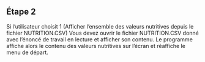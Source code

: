 Étape 2
---------------------------------------------------------------
Si l’utilisateur choisit 1 (Afficher l’ensemble des valeurs nutritives depuis le fichier NUTRITION.CSV) 
Vous devez ouvrir le fichier NUTRITION.CSV donné avec l’énoncé de travail en lecture et afficher son contenu. 
Le programme affiche alors le contenu des valeurs nutritives sur l’écran et réaffiche le menu de départ. 
